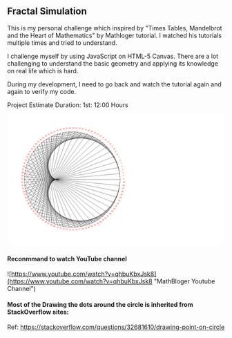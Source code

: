 ## Fractal Simulation 

This is my personal challenge which inspired by "Times Tables, Mandelbrot and the Heart of Mathematics" by Mathloger tutorial. I watched his tutorials multiple times and tried to understand. 

I challenge myself by using JavaScript on HTML-5 Canvas. There are a lot challenging to 
understand the basic geometry and applying its knowledge on real life which is hard. 

During my development, I need to go back and watch the tutorial again and again to verify my code. 

Project Estimate Duration: 
1st: 12:00 Hours  

![Alt text](./ScreenShot.png)

#### Reconmmand to watch YouTube channel 

![https://www.youtube.com/watch?v=qhbuKbxJsk8](https://www.youtube.com/watch?v=qhbuKbxJsk8 "MathBloger Youtube Channel")

#### Most of the Drawing the dots around the circle is inherited from StackOverflow sites: 
Ref: https://stackoverflow.com/questions/32681610/drawing-point-on-circle
    

